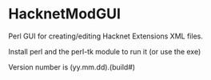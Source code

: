 # HacknetModGUI
Perl GUI for creating/editing Hacknet Extensions XML files.

Install perl and the perl-tk module to run it (or use the exe)

Version number is (yy.mm.dd).(build#)
